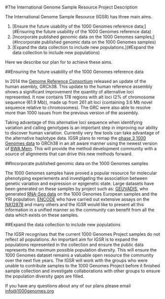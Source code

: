 #The International Genome Sample Resource Project Description

The International Genome Sample Resource (IGSR) has three main aims.

1. [Ensure the future usability of the 1000 Genomes reference data;](#Ensuring the future usability of the 1000 Genomes reference data)
2. [Incorporate published genomic data on the 1000 Genomes samples;](#Incorporate published genomic data on the 1000 Genomes samples)
3. [Expand the data collection to include new populations.](#Expand the data collection to include new populations)

Here we describe our plan for to achieve these aims.

##Ensuring the future usability of the 1000 Genomes reference data

In 2014 the [Genome Reference Consortium](http://www.ncbi.nlm.nih.gov/projects/genome/assembly/grc/) released an update of the human asembly, GRCh38. This update to the human reference assembly shows a significant improvement the quantity of alternative loci represented. It now contains 178 regions with alt loci (2% of chromosome sequence (61.9 Mb)), made up from  261 alt loci  (containing 3.6 Mb novel sequence relative to chromosomes). The GRC were also able to resolve more than 1000 issues from the previous version of the assembly.

Taking advantage of this alternative loci sequence when identifying variation and calling genotypes is an important step in improving our ability to discover human variation. Currently very few tools can take advantage of the alternative haplotype data. IGSR plans to remap the [phase 3 1000 Genomes data](ftp://ftp.1000genomes.ebi.ac.uk/vol1/ftp/release/20130502/) to GRCh38 in an alt aware manner using the newest version of [BWA Mem](http://bio-bwa.sourceforge.net/). This will provide the method development community with a source of alignments that can drive this new methods forward.

##Incorporate published genomic data on the 1000 Genomes samples

The 1000 Genomes samples have proved a popular resource for molecular phenotyping experiements and investigating the associatiion between genetic variation and expression or epigenetic state. Large datasets have been generated on these samples by project such as: [GEUVADIS](http://www.geuvadis.org/web/geuvadis), who generated [RNA-Seq data](http://www.geuvadis.org/web/geuvadis/rnaseq-project) on the 1000 Genomes European samples and the YRI population; [ENCODE](https://www.encodeproject.org/) who have carried out extensive assays on the [NA12878](https://www.encodeproject.org/search/?searchTerm=GM12878) and many others and the IGSR would like to present all this information in a unified manner so the community can benefit from all the data which exists on these samples.

##Expand the data collection to include new populations

The IGSR recognises that the current 1000 Genomes Project samples do not reflect all populations. An important aim for IGSR is to expand the populations represented in the collection and ensure the public data represents the maximum possible population diversity. This will ensure the 1000 Genomes dataset remains a valuable open resource the community over the next five years. The IGSR will work with the groups who were unable to contribute samples to the 1000 Genomes Project before it finished sample collection and investigate collaborations with other groups to ensure the population diversity gaps are filled. 

If you have any questions about any of our plans please email [info@1000genomes.org](info@1000genomes.org)
